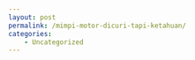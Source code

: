 ```yaml
---
layout: post
permalink: /mimpi-motor-dicuri-tapi-ketahuan/
categories:
    - Uncategorized
---
```


